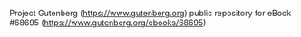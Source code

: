 Project Gutenberg (https://www.gutenberg.org) public repository for
eBook #68695 (https://www.gutenberg.org/ebooks/68695)
